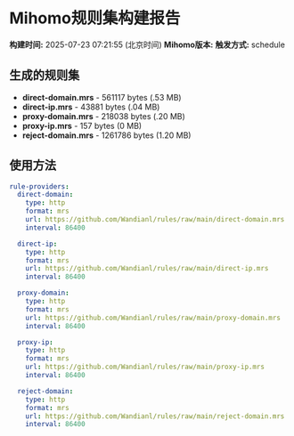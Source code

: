 # Mihomo规则集构建报告

**构建时间:** 2025-07-23 07:21:55 (北京时间)
**Mihomo版本:** 
**触发方式:** schedule

## 生成的规则集

- **direct-domain.mrs** - 561117 bytes (.53 MB)
- **direct-ip.mrs** - 43881 bytes (.04 MB)
- **proxy-domain.mrs** - 218038 bytes (.20 MB)
- **proxy-ip.mrs** - 157 bytes (0 MB)
- **reject-domain.mrs** - 1261786 bytes (1.20 MB)

## 使用方法

```yaml
rule-providers:
  direct-domain:
    type: http
    format: mrs
    url: https://github.com/Wandianl/rules/raw/main/direct-domain.mrs
    interval: 86400

  direct-ip:
    type: http
    format: mrs
    url: https://github.com/Wandianl/rules/raw/main/direct-ip.mrs
    interval: 86400

  proxy-domain:
    type: http
    format: mrs
    url: https://github.com/Wandianl/rules/raw/main/proxy-domain.mrs
    interval: 86400

  proxy-ip:
    type: http
    format: mrs
    url: https://github.com/Wandianl/rules/raw/main/proxy-ip.mrs
    interval: 86400

  reject-domain:
    type: http
    format: mrs
    url: https://github.com/Wandianl/rules/raw/main/reject-domain.mrs
    interval: 86400

```
